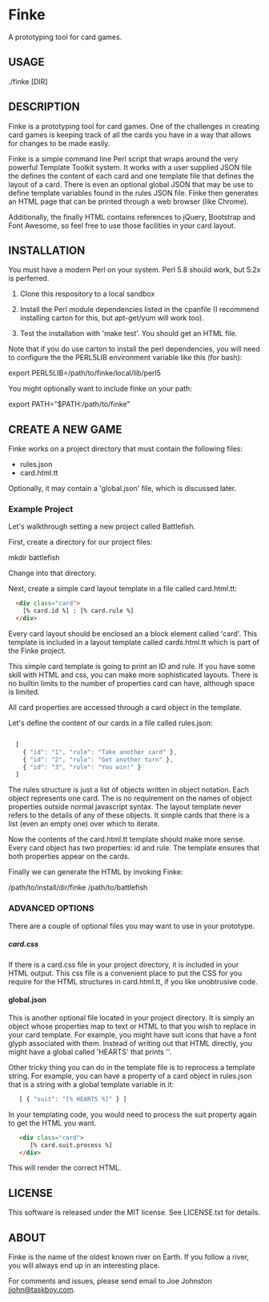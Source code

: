 # Finke

A prototyping tool for card games.

## USAGE

  ./finke [DIR]

## DESCRIPTION

Finke is a prototyping tool for card games.  One of the challenges in
creating card games is keeping track of all the cards you have in a
way that allows for changes to be made easily.

Finke is a simple command line Perl script that wraps around the very
powerful Template Toolkit system.  It works with a user supplied JSON
file the defines the content of each card and one template file that
defines the layout of a card.  There is even an optional global JSON
that may be use to define template variables found in the rules JSON
file.  Finke then generates an HTML page that can be printed through a
web browser (like Chrome).

Additionally, the finally HTML contains references to jQuery,
Bootstrap and Font Awesome, so feel free to use those facilities in
your card layout.

## INSTALLATION

You must have a modern Perl on your system.  Perl 5.8 should work, but
5.2x is perferred.

1. Clone this respository to a local sandbox

2. Install the Perl module dependencies listed in the cpanfile (I
recommend installing carton for this, but apt-get/yum will work too).

3. Test the installation with 'make test'.  You should get an HTML file.

Note that if you do use carton to install the perl dependencies, you
will need to configure the the PERL5LIB environment variable like this
(for bash):

  export PERL5LIB=/path/to/finke/local/lib/perl5

You might optionally want to include finke on your path:

  export PATH="$PATH:/path/to/finke"


## CREATE A NEW GAME

Finke works on a project directory that must contain the following files:

 * rules.json
 * card.html.tt

Optionally, it may contain a 'global.json' file, which is discussed later.

### Example Project

Let's walkthrough setting a new project called Battlefish.

First, create a directory for our project files:

  mkdir battlefish

Change into that directory.

Next, create a simple card layout template in a file called card.html.tt:

```html
  <div class="card">
    [% card.id %] : [% card.rule %]
  </div>
```

Every card layout should be enclosed an a block element called 'card'.
This template is included in a layout template called cards.html.tt
which is part of the Finke project.

This simple card template is going to print an ID and rule.  If you
have some skill with HTML and css, you can make more sophisticated
layouts.  There is no builtin limits to the number of properties card
can have, although space is limited.

All card properties are accessed through a card object in the template.

Let's define the content of our cards in a file called rules.json:

```javascript

  [
    { "id": "1", "rule": "Take another card" },
    { "id": "2", "rule": "Get another turn" },
    { "id": "3", "rule": "You win!" }
  ]
```

The rules structure is just a list of objects written in object
notation. Each object represents one card.  The is no requirement on
the names of object properties outside normal javascript syntax.  The
layout template never refers to the details of any of these
objects. It simple cards that there is a list (even an empty one) over
which to iterate.

Now the contents of the card.html.tt template should make more sense.
Every card object has two properties: id and rule.  The template
ensures that both properties appear on the cards.

Finally we can generate the HTML by invoking Finke:

  /path/to/install/dir/finke /path/to/battlefish

### ADVANCED OPTIONS

There are a couple of optional files you may want to use in your prototype.

##### card.css

If there is a card.css file in your project directory, it is included
in your HTML output.  This css file is a convenient place to put the
CSS for you require for the HTML structures in card.html.tt, if you
like unobtrusive code.

#### global.json

This is another optional file located in your project directory. It is
simply an object whose properties map to text or HTML to that you wish
to replace in your card template.  For example, you might have suit
icons that have a font glyph associated with them.  Instead of writing
out that HTML directly, you might have a global called 'HEARTS' that
prints '<i class="fa fa-hearts"></i>'.

Other tricky thing you can do in the template file is to reprocess a
template string.  For example, you can have a property of a card object in rules.json that is a string with a global template variable in it:

```javascript
   [ { "suit": "[% HEARTS %]" } ]
```

In your templating code, you would need to process the suit property
again to get the HTML you want.

```html
   <div class="card">
      [% card.suit.process %]
   </div>
```

This will render the correct HTML.

## LICENSE

This software is released under the MIT license.  See LICENSE.txt for details.

## ABOUT

Finke is the name of the oldest known river on Earth.  If you follow a
river, you will always end up in an interesting place.

For comments and issues, please send email to Joe Johnston <jjohn@taskboy.com>.
